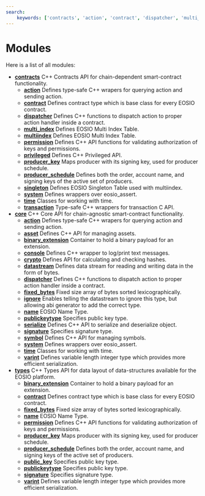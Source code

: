 ```yaml
---
search:
    keywords: ['contracts', 'action', 'contract', 'dispatcher', 'multi_index', 'multiindex', 'permission', 'privileged', 'producer_key', 'producer_schedule', 'singleton', 'system', 'time', 'transaction', 'core', 'action', 'asset', 'binary_extension', 'console', 'crypto', 'datastream', 'dispatcher', 'fixed_bytes', 'ignore', 'name', 'publickeytype', 'serialize', 'signature', 'symbol', 'system', 'time', 'varint', 'types', 'binary_extension', 'contract', 'fixed_bytes', 'name', 'permission', 'producer_key', 'producer_schedule', 'public_key', 'publickeytype', 'signature', 'varint']
---
```


# Modules

Here is a list of all modules:
* **[contracts](group__contracts.md)** C++ Contracts API for chain-dependent smart-contract functionality. 
  * **[action](group__action.md)** Defines type-safe C++ wrapers for querying action and sending action. 
  * **[contract](group__contract.md)** Defines contract type which is base class for every EOSIO contract. 
  * **[dispatcher](group__dispatcher.md)** Defines C++ functions to dispatch action to proper action handler inside a contract. 
  * **[multi\_index](group__multi__index.md)** Defines EOSIO Multi Index Table. 
  * **[multiindex](group__multiindex.md)** Defines EOSIO Multi Index Table. 
  * **[permission](group__permission.md)** Defines C++ API functions for validating authorization of keys and permissions. 
  * **[privileged](group__privileged.md)** Defines C++ Privileged API. 
  * **[producer\_key](group__producer__key.md)** Maps producer with its signing key, used for producer schedule. 
  * **[producer\_schedule](group__producer__schedule.md)** Defines both the order, account name, and signing keys of the active set of producers. 
  * **[singleton](group__singleton.md)** Defines EOSIO Singleton Table used with multiindex. 
  * **[system](group__system.md)** Defines wrappers over eosio\_assert. 
  * **[time](group__time.md)** Classes for working with time. 
  * **[transaction](group__transaction.md)** Type-safe C++ wrappers for transaction C API. 
* **[core](group__core.md)** C++ Core API for chain-agnostic smart-contract functionality. 
  * **[action](group__action.md)** Defines type-safe C++ wrapers for querying action and sending action. 
  * **[asset](group__asset.md)** Defines C++ API for managing assets. 
  * **[binary\_extension](group__binary__extension.md)** Container to hold a binary payload for an extension. 
  * **[console](group__console.md)** Defines C++ wrapper to log/print text messages. 
  * **[crypto](group__crypto.md)** Defines API for calculating and checking hashes. 
  * **[datastream](group__datastream.md)** Defines data stream for reading and writing data in the form of bytes. 
  * **[dispatcher](group__dispatcher.md)** Defines C++ functions to dispatch action to proper action handler inside a contract. 
  * **[fixed\_bytes](group__fixed__bytes.md)** Fixed size array of bytes sorted lexicographically. 
  * **[ignore](group__ignore.md)** Enables telling the datastream to ignore this type, but allowing abi generator to add the correct type. 
  * **[name](group__name.md)** EOSIO Name Type. 
  * **[publickeytype](group__publickeytype.md)** Specifies public key type. 
  * **[serialize](group__serialize.md)** Defines C++ API to serialize and deserialize object. 
  * **[signature](group__signature.md)** Specifies signature type. 
  * **[symbol](group__symbol.md)** Defines C++ API for managing symbols. 
  * **[system](group__system.md)** Defines wrappers over eosio\_assert. 
  * **[time](group__time.md)** Classes for working with time. 
  * **[varint](group__varint.md)** Defines variable length integer type which provides more efficient serialization. 
* **[types](group__types.md)** C++ Types API for data layout of data-structures available for the EOSIO platform. 
  * **[binary\_extension](group__binary__extension.md)** Container to hold a binary payload for an extension. 
  * **[contract](group__contract.md)** Defines contract type which is base class for every EOSIO contract. 
  * **[fixed\_bytes](group__fixed__bytes.md)** Fixed size array of bytes sorted lexicographically. 
  * **[name](group__name.md)** EOSIO Name Type. 
  * **[permission](group__permission.md)** Defines C++ API functions for validating authorization of keys and permissions. 
  * **[producer\_key](group__producer__key.md)** Maps producer with its signing key, used for producer schedule. 
  * **[producer\_schedule](group__producer__schedule.md)** Defines both the order, account name, and signing keys of the active set of producers. 
  * **[public\_key](group__public__key.md)** Specifies public key type. 
  * **[publickeytype](group__publickeytype.md)** Specifies public key type. 
  * **[signature](group__signature.md)** Specifies signature type. 
  * **[varint](group__varint.md)** Defines variable length integer type which provides more efficient serialization. 
